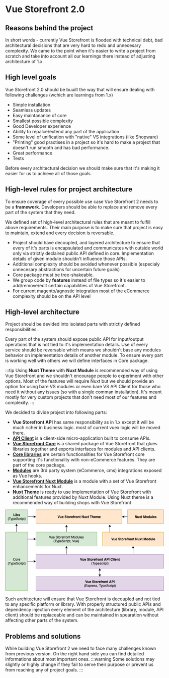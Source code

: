 # Vue Storefront 2.0

## Reasons behind the project

In short words - currently Vue Storefront is flooded with technical debt, bad architectural decisions that are very hard to redo and unnecesary complexity. We came to the point when it's easier to write a project from scratch and take into account all our learnings there instead of adjusting architecture of 1.x.


## High level goals

Vue Storefront 2.0 should be buuilt the way that will ensure dealing with following challenges (wchich are learnings from 1.x)
- Simple installation
- Seamless updates
- Easy maintanance of core 
- Smallest possible complexity
- Good Developer experience
- Ability to repalce/extend any part of the application
- Some level of unification with "native" VS integrations (like Shopware)
- "Printing" good practises in a project so it's hard to make a project that doesn't run smooth and has bad performance.
- Great performance
- Tests

Before every architectural decision we should make sure that it's making it easier for us to achieve all of those goals.

## High-level rules for project architecture

To ensure coverage of every possible use case Vue Storefront 2 needs to be a **framework**. Developers should be able to replace and remove every part of the system that they need.

We defined set of high-level architectural rules that are meant to fulfill above requirements. Their main purpose is to make sure that project is easy to maintain, extend and every decision is reversable.

- Project should have decoupled, and layered architecture to ensure that every of it's parts is encapsulated and communicates with outside world only via strictly declaired public API defined in core. Implementation details of given module shouldn't influence those APIs.
- Additional complexity should be avoided whenever possible (especialy unnecesary abstractions for uncertain future goals)
- Core package must be tree-shakeable.
- We group code by **features** instead of file types so it's easier to add/remove/edit certain capabilities of Vue Storefront.
- For current magento/agnostic integration most of the eCommerce complexity should be on the API level

## High-level architecture

Project should be devided into isolated parts with strictly defined responsibilities.

Every part of the system should expose public API for input/output operations that is not tied to it's implementation details. Use of every service should be reversable which means we shouldn't base any modules behavior on implementation details of another module. To ensure every part is working well with others we will define interfaces in Core package.

:::tip
Using **Nuxt Theme** with **Nuxt Module** is recommended way of using Vue Storefront and we shouldn't encourage people to experiment with other options. Most of the features will require Nuxt but we should provide an option for using bare VS modules or even bare VS API Client for those who need it without any issues (so with a single comman installation). It's meant mostly for very custom projects that don't need most of our features and complexity.
:::

We decided to divide project into following parts:

- **Vue Storefront API** has same responsibility as in 1.x except it will be much richer in business logic. most of current vuex logic will be moved there.
- [**API Client**](./rfc/api-client.md) is a client-side micro-application built to consume APIs. 
- [**Vue Storefront Core**](./rfc/core.md) is a shared package of Vue Storefront that glues libraries together and exports interfaces for modules and API clients.
- [**Core libraries**](./rfc/libraries.md) are certain functionalities for Vue Storefront core supporting it's functionality with non-eCommerce features. They are part of the core package.
- [**Modules**](./rfc/modules.md) are 3rd party system (eCommerce, cms) integrations exposed as Vue hooks. 
- [**Vue Storefront Nuxt Module**](./rfc/nuxt-module.md) is a module with a set of Vue Storefront enhancements for Nuxt.
- [**Nuxt Theme**](./rfc/nuxt-theme.md) is ready to use implementation of Vue Storefront with additional features provided by Nuxt Module. Using Nuxt theme is a recommended way of building shops with Vue Storefront 

<center><img src="./rfc/assets/vs-high-level-architecture-diagram.png" /></center>

Such architecture will ensure that Vue Storefront is decoupled and not tied to any specific platform or library. With properly structured public APIs and dependency injection every element of the architecture (library, module, API client) should be replaceable and can be maintained in spearation without affecting other parts of the system.

## Problems and solutions

While building Vue Storefront 2 we need to face many challenges known from previous version. On the right hand side you can find detailed informations about most important ones.
:::warning
 Some solutions may slightly or highly change if they fail to serve their purpose or prevent us from reaching any of project goals.
:::
